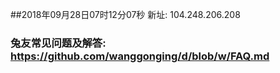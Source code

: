 ##2018年09月28日07时12分07秒 新址: 104.248.206.208
### 兔友常见问题及解答: https://github.com/wanggonging/d/blob/w/FAQ.md
